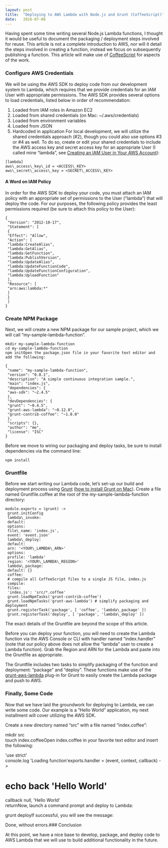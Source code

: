 ```yaml
---
layout:	post
title:	"Deploying to AWS Lambda with Node.js and Grunt (CoffeeScript)"
date:	2016-07-08
---
```


  Having spent some time writing several Node.js Lambda functions, I thought it would be useful to document the packaging / deployment steps involved for reuse. This article is not a complete introduction to AWS, nor will it detail the steps involved in creating a function, instead we focus on subsequently publishing a function. This article will make use of [CoffeeScript](http://coffeescript.org/) for aspects of the work.

### Configure AWS Credentials

We will be using the AWS SDK to deploy code from our development system to Lambda, which requires that we provide credentials for an IAM User with appropriate permissions. The AWS SDK provides several options to load credentials, listed below in order of recommendation:

1. Loaded from IAM roles in Amazon EC2
2. Loaded from shared credentials (on Mac: ~/.aws/credentials)
3. Loaded from environment variables
4. Loaded from JSON
5. Hardcoded in application
For local development, we will utilize the shared credentials approach (#2), though you could also use options #3 or #4 as well. To do so, create or edit your shared credentials to include the AWS access key and secret access key for an appropriate User (I called mine “lambda”, see [Creating an IAM User in Your AWS Account](http://docs.aws.amazon.com/IAM/latest/UserGuide/id_users_create.html)):

```
[lambda]  
aws\_access\_key\_id = <ACCESS\_KEY>  
aws\_secret\_access\_key = <SECRET\_ACCESS\_KEY>
```

#### A Word on IAM Policy

In order for the AWS SDK to deploy your code, you must attach an IAM policy with an appropriate set of permissions to the User (“lambda”) that will deploy the code. For our purposes, the following policy provides the least permissions required (be sure to attach this policy to the User):

```
{  
 "Version": "2012-10-17",  
 "Statement": [  
 {  
 "Effect": "Allow",  
 "Action": [  
 "lambda:CreateAlias",  
 "lambda:GetAlias",  
 "lambda:GetFunction",  
 "lambda:PublishVersion",  
 "lambda:UpdateAlias",  
 "lambda:UpdateFunctionCode",  
 "lambda:UpdateFunctionConfiguration",  
 "lambda:UploadFunction"  
 ],  
 "Resource": [  
 "arn:aws:lambda:*"  
 ]  
 }  
 ]  
}
```

### Create NPM Package

Next, we will create a new NPM package for our sample project, which we will call “my-sample-lambda-function”.

```
mkdir my-sample-lambda-function  
cd my-sample-lambda-function  
npm initOpen the package.json file in your favorite text editor and add the following:
```

```
{  
 "name": "my-sample-lambda-function",  
 "version": "0.0.1",  
 "description": "A simple continuous integration sample.",  
 "main": "index.js",  
 "dependencies": {  
 "aws-sdk": "~2.4.5"  
 },  
 "devDependencies": {  
 "grunt": "~0.4.5",  
 "grunt-aws-lambda": "~0.12.0",  
 "grunt-contrib-coffee": "~1.0.0"  
 },  
 "scripts": {},  
 "author": "me",  
 "license": "ISC"  
}
```

Before we move to wiring our packaging and deploy tasks, be sure to install dependencies via the command line:

```npm install```

### Gruntfile

Before we start writing our Lambda code, let’s set-up our build and deployment process using [Grunt](http://gruntjs.com/) ([how to install Grunt on Mac](https://changelog.com/install-node-js-with-homebrew-on-os-x/)). Create a file named Gruntfile.coffee at the root of the my-sample-lambda-function directory:

```
module.exports = (grunt) ->  
 grunt.initConfig  
 lambda\_invoke:  
 default:  
 options:  
 file\_name: 'index.js',  
 event: 'event.json'  
 lambda\_deploy:  
 default:  
 arn: '<YOUR\_LAMBDA\_ARN>'  
 options:  
 profile: 'lambda'  
 region: '<YOUR\_LAMBDA\_REGION>'  
 lambda\_package:  
 default: {}  
 coffee:  
 # compile all CoffeeScript files to a single JS file, index.js  
 compile:  
 files:  
 'index.js': 'src/*.coffee'  
 grunt.loadNpmTasks('grunt-contrib-coffee')  
 grunt.loadNpmTasks('grunt-aws-lambda') # simplify packaging and deployment  
 grunt.registerTask('package', [ 'coffee', 'lambda\_package' ])  
 grunt.registerTask('deploy', [ 'package', 'lambda\_deploy' ])
 ```
 
 The exact details of the Gruntfile are beyond the scope of this article.

Before you can deploy your function, you will need to create the Lambda function via the AWS Console or CLI with handler named “index.handler” (note that our policy above does not allow the “lambda” user to create a Lambda function). Grab the Region and ARN for the Lambda and paste into the Gruntfile as appropriate.

The Gruntfile includes two tasks to simplify packaging of the function and deployment: “package” and “deploy”. These functions make use of the [grunt-aws-lambda](https://github.com/Tim-B/grunt-aws-lambda) plug-in for Grunt to easily create the Lambda package and push to AWS.

### Finally, Some Code

Now that we have laid the groundwork for deploying to Lambda, we can write some code. Our example is a “Hello World” application, my next installment will cover utilizing the AWS SDK.

Create a new directory named “src” with a file named “index.coffee”:

mkdir src  
touch index.coffeeOpen index.coffee in your favorite text editor and insert the following:

'use strict'  
console.log 'Loading function'exports.handler = (event, context, callback) ->  
 # echo back 'Hello World'  
 callback null, 'Hello World'  
 returnNow, launch a command prompt and deploy to Lambda:

grunt deployIf successful, you will see the message:

Done, without errors.### Conclusion

At this point, we have a nice base to develop, package, and deploy code to AWS Lambda that we will use to build additional functionality in the future.

  